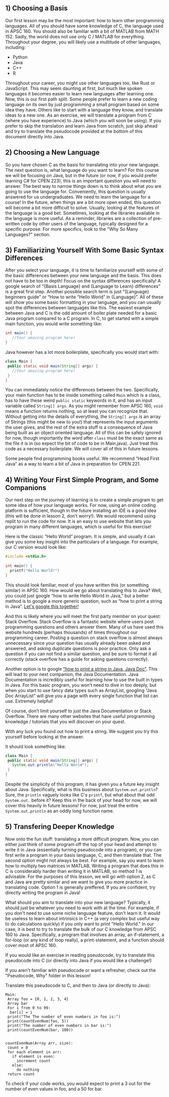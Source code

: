 ## 1) Choosing a Basis

Our first lesson may be the most important: how to learn other programming languages. All of you should have some knowledge of C, the language used in APSC 160. You should also be familiar with a bit of MATLAB from MATH 152. Sadly, the world does not use only C / MATLAB for everything. Throughout your degree, you will likely use a multitude of other languages, including:
- Python 
- Java 
- C++ 
- R

Throughout your career, you might use other languages too, like Rust or JavaScript. This may seem daunting at first, but much like spoken languages it becomes easier to learn new languages after learning one. Now, this is our first path split. Some people prefer to learn a new coding language on its own by just programming a small program based on some idea they have. Others like to start with a language they know, and translate ideas to a new one. As an exercise, we will translate a program from C (where you have experience) to Java (which you will soon be using). If you prefer to skip the translation and learn Java from scratch, just skip ahead and try to translate the pseudocode provided at the bottom of this document directly into Java.

## 2) Choosing a New Language

So you have chosen C as the basis for translating into your new language. The next question is, what language do you want to learn? For this course we will be focusing on Java, but in the future (or now, if you would prefer learning C# for CPEN 223), this is an important question you will need to answer. The best way to narrow things down is to think about what you are going to use the language for. Conveniently, this question is usually answered for us undergraduates. We need to learn the language for a course! In the future, when things are a bit more open ended, this question will become a bit more difficult to solve. Usually, looking at the features of the language is a good bet. Sometimes, looking at the libraries available in the language is more useful. As a reminder, libraries are a collection of pre-written code by other users of the language, typically designed for a specific purpose. For more specifics, look to the "Why So Many Languages?" section.

## 3) Familiarizing Yourself With Some Basic Syntax Differences

After you select your language, it is time to familiarize yourself with some of the basic differences between your new language and the basis. This does not have to be too in depth! Focus on the syntax differences specifically! A google search of “{Basis Language} and {Language to Learn} differences” is a great first step. Another possible search term is just “{Language} beginners guide” or “How to write “Hello World” in {Language}”. All of these will show you some basic formatting in your language, and you can usually spot the differences between languages like this. The easiest example between Java and C is the odd amount of boiler plate needed for a basic Java program compared to a C program. In C, to get started with a simple main function, you would write something like:
```java
int main() {
   //Your amazing program here!
}
```

Java however has a lot more boilerplate, specifically you would start with:
```java
class Main {
 public static void main(String[] args) {
   //Your amazing program here!
 }
}
```
You can immediately notice the differences between the two. Specifically, your main function has to be inside something called `Main` which is a class, has to have these weird `public static` keywords in it, and has an input variable called `String[] args`. As you might remember from APSC 160, `void` means a function returns nothing, so at least you can recognize that. Without getting into the details of everything, the `String[] args` is an array of Strings (this might be new to you!) that represents the input arguments the user gives, and the rest of the extra stuff is a consequence of Java being built as an object oriented language. All of this can be safely ignored for now, though importantly the word after `class` must be the exact same as the file it is in (so expect the bit of code to be in Main.java). Just treat this code as a necessary boilerplate. We will cover all of this in future lessons.

Some people find programming books useful. We recommend “Head First Java” as a way to learn a bit of Java in preparation for CPEN 221. 

## 4) Writing Your First Simple Program, and Some Companions

Our next step on the journey of learning is to create a simple program to get some idea of how your language works. For now, using an online coding platform is sufficient, though in the future installing an IDE is a good idea (this will be done in lesson 2, don’t worry!). We would recommend using replit to run the code for now. It is an easy to use website that lets you program in many different languages, which is useful for this exercise!

Here is the classic “Hello World” program. It is simple, and usually it can give you some key insight into the particulars of a language. For example, our C version would look like:
```cpp
#include <stdio.h>
 
int main() {
  printf("Hello World!")
}
```

This should look familiar, most of you have written this (or something similar) in APSC 160. How would we go about translating this to Java? Well, you could just google “how to write Hello World in Java,” but a better method is to google a more generic question, such as “how to print a string in Java”. [Let's google this together!](https://www.google.com/search?q=How+to+print+a+string+in+java)

And this is likely where you will meet the first party member on your quest: Stack Overflow. Stack Overflow is a fantastic website where users post programming questions and others answer them. Many of us have used this website hundreds (perhaps thousands) of times throughout our programming career. Posting a question on stack overflow is almost always unnecessary since your question has usually already been asked and answered, and asking duplicate questions is poor practice. Only ask a question if you can not find a similar question, and be sure to format it all correctly (stack overflow has a guide for asking questions correctly).

Another option is to google [“how to print a string in Java, Java Doc”](https://www.google.com/search?q=How+to+print+a+string+in+java+Java+Doc). This will lead to your next companion, the Java Documentation. Java Documentation is incredibly useful for learning how to use the built in types in Java. For this basic program, you won’t need to dive in too deeply, but when you start to use fancy data types such as ArrayList, googling “Java Doc ArrayList” will give you a page with every single function that list can use. Extremely helpful!

Of course, don’t limit yourself to just the Java Documentation or Stack Overflow. There are many other websites that have useful programming knowledge / tutorials that you will discover on your quest.

With any luck you found out how to print a string. We suggest you try this yourself before looking at the answer. 

It should look something like:

```java
class Main {
 public static void main(String[] args) {
   System.out.println("Hello World");
 }
}
```
Despite the simplicity of this program, it has given you a future key insight about Java. Specifically, what is this business about `System.out.println`? Sure, the `println` vaguely looks like C's `printf`, but what about that odd `System.out.` before it? Keep this in the back of your head for now, we will cover this heavily in future lessons! For now, just treat the entire `System.out.println` as an oddly long function name.

## 5) Transfering Deeper Knowledge

Now onto the fun stuff: translating a more difficult program. Now, you can either just think of some program off the top of your head and attempt to write it in Java (essentially turning pseudocode into a program), or you can first write a program in your basis language, C, and then translate that. The second option might not always be best. For example, say you want to learn how to multiply two matrices in MATLAB. Writing a program that does this in C is considerably harder than writing it in MATLAB, so method 1 is advisable. For the purposes of this lesson, we will go with option 2, as C and Java are pretty similar and we want to give you more practice in translating code. Option 1 is generally preffered. If you are confident, try directly writing the program in Java!

What should you aim to translate into your new language? Typically, it should just be whatever you need to work with at the time. For example, if you don't need to use some niche language feature, don't learn it. It would be useless to learn about intrinsics in C++ (a very complex but useful way to do calculations quickly) if you only want to print "Hello World." In our case, it is best to try to translate the bulk of our C knowledge from APSC 160 to Java. Specifically, a program that involves an array, an if-statement, a for-loop (or any kind of loop really), a print-statement, and a function should cover most of APSC 160.

If you would like an exercise in reading pseudocode, try to translate this pseudocode into C (or directly into Java if you would like a challenge!)

If you aren't familiar with pseudocode or want a refresher, check out the "Pseudocode, Why" folder in this lesson!

Translate this pseudocode to C, and then to Java (or directly to Java):
```
Main:
 Array foo = {0, 1, 2, 3, 4}
 Array bar
 For i from 0 to 99:
  bar[i] = i
 print("The The number of even numbers in foo is:")
 print(countEvenNum(foo, 5))
 print("The number of even numbers in bar is:")
 print(countEvenNum(bar, 100))
 
 
countEvenNum(Array arr, size):
 count = 0
 for each element in arr:
   if element is even:
     increment count
   else:
     do nothing
 return count
```

To check if your code works, you would expect to print a 3 out for the number of even values in foo, and a 50 for bar.
